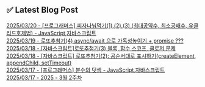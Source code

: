 

## ✅ Latest Blog Post

[2025/03/20 - [프로그래머스] 피자나눠먹기(1),(2),(3) (최대공약수, 최소공배수, 유클리드호제법) - JavaScript,자바스크립트](https://blog.naver.com/kwmingyu/223803758668?fromRss=true&trackingCode=rss) <br/>
[2025/03/19 - 로또추첨기(4) async/await 으로 가독성높이기 + promise ???](https://blog.naver.com/kwmingyu/223802615461?fromRss=true&trackingCode=rss) <br/>
[2025/03/18 - [자바스크립트]로또추첨기(3) 블록, 함수 스코프, 클로저 문제](https://blog.naver.com/kwmingyu/223801044020?fromRss=true&trackingCode=rss) <br/>
[2025/03/18 - [자바스크립트] 로또추첨기(2): 공순서대로 표시하기(createElement, appendChild, setTimeout)](https://blog.naver.com/kwmingyu/223800894480?fromRss=true&trackingCode=rss) <br/>
[2025/03/17 - [프로그래머스] 분수의 덧셈 - JavaScript,자바스크립트](https://blog.naver.com/kwmingyu/223799436366?fromRss=true&trackingCode=rss) <br/>
[2025/03/17 - 2025 - 3월 2주차](https://blog.naver.com/kwmingyu/223799355390?fromRss=true&trackingCode=rss) <br/>
